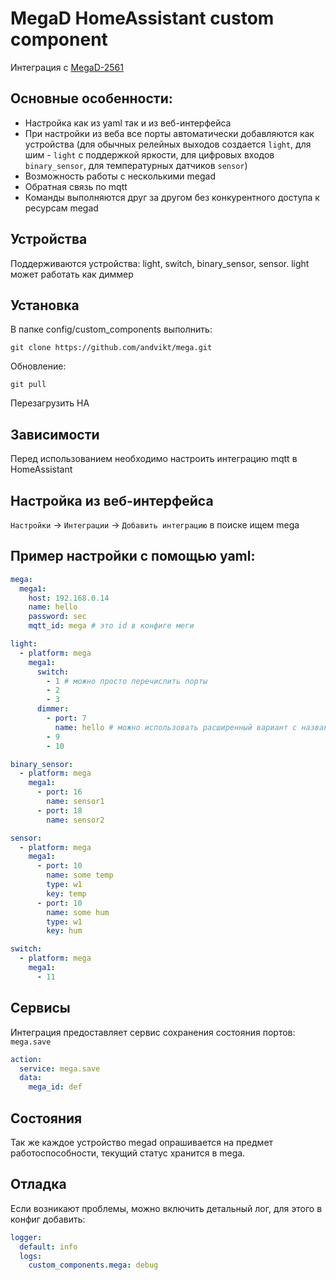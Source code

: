 # MegaD HomeAssistant custom component

Интеграция с [MegaD-2561](https://www.ab-log.ru/smart-house/ethernet/megad-2561)

## Основные особенности:
- Настройка как из yaml так и из веб-интерфейса
- При настройки из веба все порты автоматически добавляются как устройства (для обычных релейных выходов создается 
  `light`, для шим - `light` с поддержкой яркости, для цифровых входов `binary_sensor`, для температурных датчиков
  `sensor`)
- Возможность работы с несколькими megad
- Обратная связь по mqtt
- Команды выполняются друг за другом без конкурентного доступа к ресурсам megad
## Устройства
Поддерживаются устройства: light, switch, binary_sensor, sensor. light может работать как диммер
## Установка
В папке config/custom_components выполнить:
  ```shell
  git clone https://github.com/andvikt/mega.git
  ```
  Обновление:
  ```shell
  git pull
  ```
Перезагрузить HA
## Зависимости
Перед использованием необходимо настроить интеграцию mqtt в HomeAssistant

## Настройка из веб-интерфейса
`Настройки` -> `Интеграции` -> `Добавить интеграцию` в поиске ищем mega

## Пример настройки с помощью yaml:
```yaml
mega: 
  mega1:
    host: 192.168.0.14
    name: hello
    password: sec
    mqtt_id: mega # это id в конфиге меги

light:
  - platform: mega
    mega1:
      switch:
        - 1 # можно просто перечислить порты
        - 2
        - 3
      dimmer:
        - port: 7
          name: hello # можно использовать расширенный вариант с названиями
        - 9
        - 10

binary_sensor:
  - platform: mega
    mega1:
      - port: 16
        name: sensor1
      - port: 18
        name: sensor2

sensor:
  - platform: mega
    mega1:
      - port: 10
        name: some temp
        type: w1
        key: temp
      - port: 10
        name: some hum
        type: w1
        key: hum

switch:
  - platform: mega
    mega1:
      - 11

```

## Сервисы
Интеграция предоставляет сервис сохранения состояния портов: `mega.save`
```yaml
action:
  service: mega.save
  data:
    mega_id: def
```

## Состояния
Так же каждое устройство megad опрашивается на предмет работоспособности, текущий статус
хранится в mega.<id>

## Отладка
Если возникают проблемы, можно включить детальный лог, для этого в конфиг добавить:
```yaml
logger:
  default: info
  logs:
    custom_components.mega: debug
```
